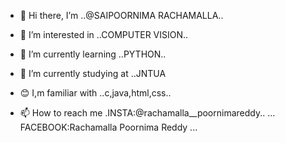 - 👋 Hi there, I’m ..@SAIPOORNIMA RACHAMALLA..
- 👀 I’m interested in ..COMPUTER VISION..
- 🌱 I’m currently learning ..PYTHON..
 - :office: I’m currently studying at ..JNTUA

- :blush: I,m familiar with ..c,java,html,css..
- 📫 How to reach me .INSTA:@rachamalla__poornimareddy..
                     ... FACEBOOK:Rachamalla Poornima Reddy ...
 
<!---
saiRachamalla/saiRachamalla is a ✨ special ✨ repository because its `README.md` (this file) appears on your GitHub profile.
You can click the Preview link to take a look at your changes.
--->
